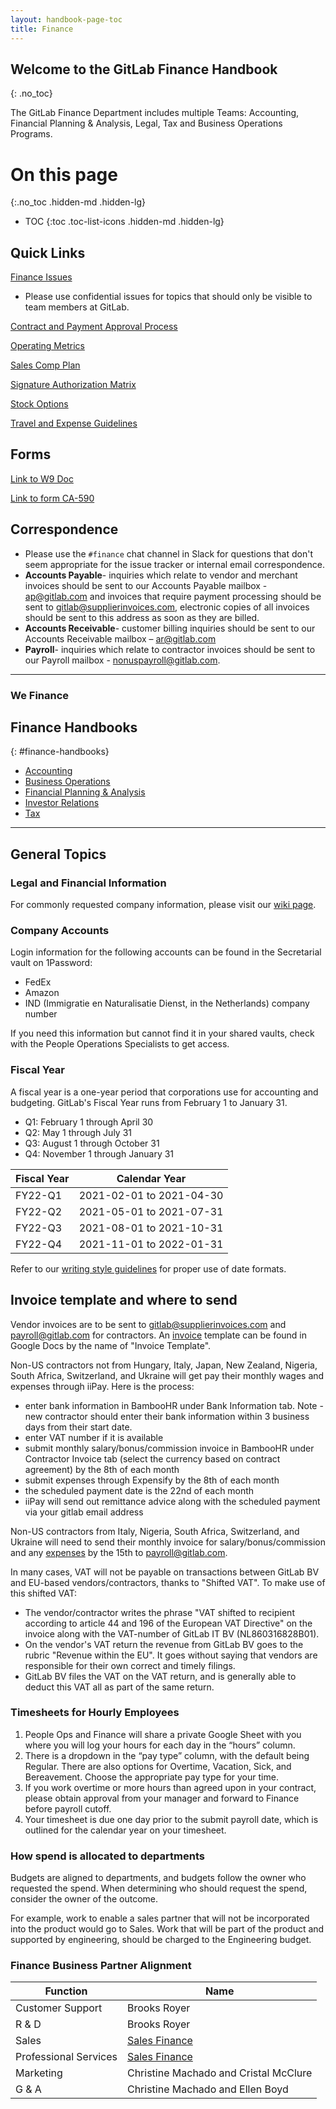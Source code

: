 ```yaml
---
layout: handbook-page-toc
title: Finance
---
```


## Welcome to the GitLab Finance Handbook
{: .no_toc}

The GitLab Finance Department includes multiple Teams: Accounting, Financial Planning & Analysis, Legal, Tax and Business Operations Programs.

# On this page
{:.no_toc .hidden-md .hidden-lg}

- TOC
{:toc .toc-list-icons .hidden-md .hidden-lg}

## <i aria-hidden="true" class="fab fa-gitlab fa-fw icon-color font-awesome"></i>Quick Links

[Finance Issues](https://gitlab.com/gitlab-com/finance/issues)

- Please use confidential issues for topics that should only be visible to team members at GitLab.

[Contract and Payment Approval Process](/handbook/finance/procure-to-pay)

[Operating Metrics](/handbook/finance/operating-metrics/)

[Sales Comp Plan](/handbook/finance/sales-comp-plan/)

[Signature Authorization Matrix](/handbook/finance/authorization-matrix)

[Stock Options](/handbook/stock-options/)

[Travel and Expense Guidelines](/handbook/finance/accounting/#travel-and-expense-guidelines)

## Forms

[Link to W9 Doc](https://drive.google.com/a/gitlab.com/file/d/1rYXpKfCTKES1iLif8gjQ_ApwXqA611ic/view?usp=sharing)

[Link to form CA-590](https://drive.google.com/a/gitlab.com/file/d/0BzE3Rq8kSQ6Tcmp3a19xcFBZOWs/view?usp=sharing)

## Correspondence

- Please use the `#finance` chat channel in Slack for questions that don't seem appropriate for the issue tracker or internal email correspondence.
- **Accounts Payable**- inquiries which relate to vendor and merchant invoices should be sent to our Accounts Payable mailbox - ap@gitlab.com and invoices that require payment processing should be sent to gitlab@supplierinvoices.com, electronic copies of all invoices should be sent to this address as soon as they are billed.
- **Accounts Receivable**- customer billing inquiries should be sent to our Accounts Receivable mailbox – ar@gitlab.com
- **Payroll**- inquiries which relate to contractor invoices should be sent to our Payroll mailbox - nonuspayroll@gitlab.com.

- - -

<div class="alert alert-purple center"><h3 class="purple"><strong>We <i class="fas fa-heart orange font-awesome" aria-hidden="true"></i> Finance</strong></h3></div>

## <i aria-hidden="true" class="fas fa-book fa-fw icon-color font-awesome"></i>Finance Handbooks
{: #finance-handbooks}

- [Accounting](/handbook/finance/accounting/)
- [Business Operations](/handbook/business-ops/)
- [Financial Planning & Analysis](/handbook/finance/financial-planning-and-analysis/)
- [Investor Relations](/handbook/finance/investor-relations/)
- [Tax](/handbook/tax/)

- - -

## General Topics

### Legal and Financial Information

For commonly requested company information, please visit our [wiki page](https://gitlab.com/gitlab-com/finance/wikis/company-information).

### Company Accounts

<a name="company-accounts"></a>

Login information for the following accounts can be found in the Secretarial vault
on 1Password:

- FedEx
- Amazon
- IND (Immigratie en Naturalisatie Dienst, in the Netherlands) company number

If you need this information but cannot find it in your shared vaults, check with the People Operations Specialists to get access.

### Fiscal Year

<a name="fiscal-year"></a>

A fiscal year is a one-year period that corporations use for accounting and budgeting.
GitLab's Fiscal Year runs from February 1 to January 31.

- Q1: February 1 through April 30
- Q2: May 1 through July 31
- Q3: August 1 through October 31
- Q4: November 1 through January 31

| Fiscal Year | Calendar Year |
| ----------- | ------------- |
| FY22-Q1 | 2021-02-01 to 2021-04-30 |
| FY22-Q2 | 2021-05-01 to 2021-07-31 |
| FY22-Q3 | 2021-08-01 to 2021-10-31 |
| FY22-Q4 | 2021-11-01 to 2022-01-31 |

Refer to our [writing style guidelines](/handbook/communication/#writing-style-guidelines) for proper use of date formats.

## Invoice template and where to send

<a name="invoices"></a>

Vendor invoices are to be sent to gitlab@supplierinvoices.com and payroll@gitlab.com for contractors. An [invoice](https://docs.google.com/spreadsheets/d/1sRA2uCpFblOleyVIslqM4YwbW27GkU5DTgwMLhgR_Iw/edit?usp=sharing)
template can be found in Google Docs by the name of "Invoice Template".

Non-US contractors not from Hungary, Italy, Japan, New Zealand, Nigeria, South Africa, Switzerland, and Ukraine will get pay their monthly wages and expenses through iiPay. Here is the process:

- enter bank information in BambooHR under Bank Information tab. Note - new contractor should enter their bank information within 3 business days from their start date.
- enter VAT number if it is available
- submit monthly salary/bonus/commission invoice in BambooHR under Contractor Invoice tab (select the currency based on contract agreement) by the 8th of each month
- submit expenses through Expensify by the 8th of each month
- the scheduled payment date is the 22nd of each month
- iiPay will send out remittance advice along with the scheduled payment via your gitlab email address

Non-US contractors from Italy, Nigeria, South Africa, Switzerland, and Ukraine will need to send their monthly invoice for salary/bonus/commission and any [expenses](/handbook/spending-company-money/) by the 15th to payroll@gitlab.com.

In many cases, VAT will not be payable on transactions between GitLab BV and EU-based
vendors/contractors, thanks to "Shifted VAT". To make use of this shifted VAT:

- The vendor/contractor writes the phrase "VAT shifted to recipient according to
article 44 and 196 of the European VAT Directive" on the invoice along with the
VAT-number of GitLab IT BV (NL860316828B01).
- On the vendor's VAT return the revenue from GitLab BV goes to the rubric "Revenue within the EU". It goes without saying that vendors are responsible for their own correct and timely filings.
- GitLab BV files the VAT on the VAT return, and is generally able to deduct this VAT all as part of the same return.

### Timesheets for Hourly Employees

1. People Ops and Finance will share a private Google Sheet with you where you will log your hours for each day in the “hours” column.
1. There is a dropdown in the “pay type” column, with the default being Regular. There are also options for Overtime, Vacation, Sick, and Bereavement. Choose the appropriate pay type for your time.
1. If you work overtime or more hours than agreed upon in your contract, please obtain approval from your manager and forward to Finance before payroll cutoff.
1. Your timesheet is due one day prior to the submit payroll date, which is outlined for the calendar year on your timesheet.

### How spend is allocated to departments

Budgets are aligned to departments, and budgets follow the owner who requested the spend. When determining who should request the spend, consider the owner of the outcome.

For example, work to enable a sales partner that will not be incorporated into the product would go to Sales. Work that will be part of the product and supported by engineering, should be charged to the Engineering budget.

### Finance Business Partner Alignment

| Function | Name |
| -------- | ---- |
| Customer Support | Brooks Royer |
| R & D | Brooks Royer |
| Sales | [Sales Finance](/handbook/finance/financial-planning-and-analysis/Sales-Finance/) |
| Professional Services | [Sales Finance](/handbook/finance/financial-planning-and-analysis/Sales-Finance/) |
| Marketing | Christine Machado and Cristal McClure |
| G & A | Christine Machado and Ellen Boyd |
